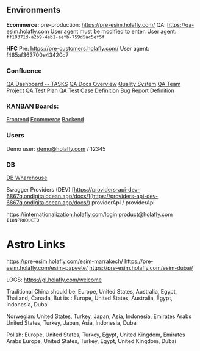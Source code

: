 
## **Environments**

**Ecommerce:**
pre-production: https://pre-esim.holafly.com/
QA: https://qa-esim.holafly.com 
User agent must be modified to enter.
User agent: `ff10371d-a2b9-4eb1-aefb-759d5ac5ef5f`

**HFC**
Pre: https://pre-customers.holafly.com/
User agent: f465af363700e43420c7


### **Confluence**
[QA Dashboard -- TASKS](https://holaflyers.atlassian.net/jira/dashboards/10019)
[QA Docs Overview](https://holaflyers.atlassian.net/wiki/spaces/QA/overview)
[Quality System](https://holaflyers.atlassian.net/wiki/spaces/QA/pages/77431121/Quality_System_v1)
[QA Team Project](https://holaflyers.atlassian.net/wiki/spaces/QA/pages/54722576/QA+Team+Project+IT)
[QA Test Plan](https://holaflyers.atlassian.net/wiki/spaces/QA/pages/118521873/QA+Test+Plan+definition)
[QA Test Case Definition](https://holaflyers.atlassian.net/wiki/spaces/QA/pages/118390821/QA+Test+Cases+definition)
[Bug Report Definition](https://holaflyers.atlassian.net/wiki/spaces/QA/pages/118358070/Bug+Report+definiton)

### **KANBAN Boards:**
[Frontend](https://holaflyers.atlassian.net/jira/software/c/projects/ITD/boards/33)
[Ecommerce](https://holaflyers.atlassian.net/jira/software/c/projects/ITD/boards/72)
[Backend](https://holaflyers.atlassian.net/jira/software/c/projects/ITD/boards/73)

### **Users**
Demo user: demo@holafly.com / 12345

### **DB**
[DB Wharehouse](https://console.cloud.google.com/sql/instances/uservices--pre-warehouse-pg-pre--cloudsql--eplx/studio?inv=1&invt=Abo3OA&project=hly--usvc--pre--a8)

Swagger Providers (DEV) [https://providers-api-dev-6867q.ondigitalocean.app/docs/](https://providers-api-dev-6867q.ondigitalocean.app/docs/)
providerApi / providerApi

https://internationalization.holafly.com/login
product@holafly.com
`I18NPRODUCTO`


# Astro Links
https://pre-esim.holafly.com/esim-marrakech/
https://pre-esim.holafly.com/esim-papeete/
https://pre-esim.holafly.com/esim-dubai/

LOGS:
https://gl.holafly.com/welcome


Traditional China should be:
Europe, United States, Australia, Egypt, Thailand, Canada, 
But its : Europe, United States, Australia, Egypt, Indonesia, Dubai

Norwegian:
United States, Turkey, Japan, Asia, Indonesia, Emirates Arabs
United States, Turkey, Japan, Asia, Indonesia, Dubai

Polish:
Europe, United States, Turkey, Egypt, United Kingdom, Emirates Arabs
Europe, United States, Turkey, Egypt, United Kingdom, Dubai